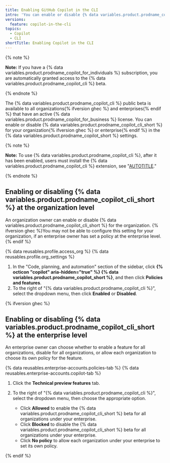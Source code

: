 ```yaml
---
title: Enabling GitHub Copilot in the CLI
intro: 'You can enable or disable {% data variables.product.prodname_copilot_cli %} for your organization{% ifversion ghec %} or enterprise{% endif %}.'
versions:
  feature: copilot-in-the-cli
topics:
  - Copilot
  - CLI
shortTitle: Enabling Copilot in the CLI
---
```


{% note %}

**Note:**  If you have a {% data variables.product.prodname_copilot_for_individuals %} subscription, you are automatically granted access to the {% data variables.product.prodname_copilot_cli %} beta.

{% endnote %}

The {% data variables.product.prodname_copilot_cli %} public beta is available to all organizations{% ifversion ghec %} and enterprises{% endif %} that have an active {% data variables.product.prodname_copilot_for_business %} license. You can enable or disable {% data variables.product.prodname_copilot_cli_short %} for your organization{% ifversion ghec %} or enterprise{% endif %} in the {% data variables.product.prodname_copilot_short %} settings.

{% note %}

**Note:** To use {% data variables.product.prodname_copilot_cli %}, after it has been enabled, users must install the {% data variables.product.prodname_copilot_cli %} extension, see "[AUTOTITLE](/copilot/github-copilot-in-the-cli/using-github-copilot-in-the-cli)."

{% endnote %}

## Enabling or disabling {% data variables.product.prodname_copilot_cli_short %} at the organization level

An organization owner can enable or disable {% data variables.product.prodname_copilot_cli_short %} for the organization. {% ifversion ghec %}You may not be able to configure this setting for your organization, if an enterprise owner has set a policy at the enterprise level.{% endif %}

{% data reusables.profile.access_org %}
{% data reusables.profile.org_settings %}
1. In the "Code, planning, and automation" section of the sidebar, click **{% octicon "copilot" aria-hidden="true" %} {% data variables.product.prodname_copilot_short %}**, and then click **Policies and features**.
1. To the right of "{% data variables.product.prodname_copilot_cli %}", select the dropdown menu, then click **Enabled** or **Disabled**.

{% ifversion ghec %}

## Enabling or disabling {% data variables.product.prodname_copilot_cli_short %} at the enterprise level

An enterprise owner can choose whether to enable a feature for all organizations, disable for all organizations, or allow each organization to choose its own policy for the feature.

{% data reusables.enterprise-accounts.policies-tab %}
{% data reusables.enterprise-accounts.copilot-tab %}
1. Click the **Technical preview features** tab.
1. To the right of "{% data variables.product.prodname_copilot_cli %}", select the dropdown menu, then choose the appropriate option.

    - Click **Allowed** to enable the {% data variables.product.prodname_copilot_cli_short %} beta for all organizations under your enterprise.
    - Click **Blocked** to disable the {% data variables.product.prodname_copilot_cli_short %} beta for all organizations under your enterprise.
    - Click **No policy** to allow each organization under your enterprise to set its own policy.

{% endif %}

